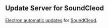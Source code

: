 ## Update Server for SoundCleod

[Electron automatic updates](https://www.electronjs.org/docs/tutorial/updates) for [SoundCleod](https://soundcleod.com/).
